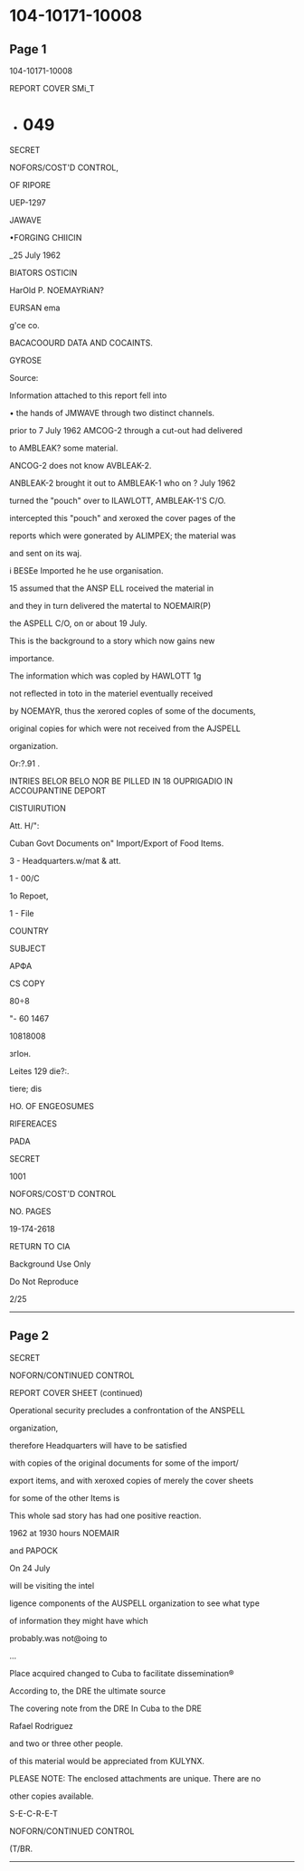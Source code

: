 # 104-10171-10008

## Page 1

104-10171-10008

REPORT COVER SMi_T

* # 049

SECRET

NOFORS/COST'D CONTROL,

OF RIPORE

UEP-1297

JAWAVE

•FORGING CHIICIN

_25 July 1962

BIATORS OSTICIN

HarOld P. NOEMAYRiAN?

EURSAN ema

g'ce co.

BACACOOURD DATA AND COCAINTS.

GYROSE

Source:

Information attached to this report fell into

• the hands of JMWAVE through two distinct channels.

prior to 7 July 1962 AMCOG-2 through a cut-out had delivered

to AMBLEAK? some material.

ANCOG-2 does not know AVBLEAK-2.

ANBLEAK-2 brought it out to AMBLEAK-1 who on ? July 1962

turned the "pouch" over to ILAWLOTT, AMBLEAK-1'S C/O.

intercepted this "pouch" and xeroxed the cover pages of the

reports which were gonerated by ALIMPEX; the material was

and sent on its waj.

i BESEe Imported he he use organisation.

15 assumed that the ANSP ELL roceived the material in

and they in turn delivered the matertal to NOEMAIR(P)

the ASPELL C/O, on or about 19 July.

This is the background to a story which now gains new

importance.

The information which was copled by HAWLOTT 1g

not reflected in toto in the materiel eventually received

by NOEMAYR, thus the xerored coples of some of the documents,

original copies for which were not received from the AJSPELL

organization.

Or:?.91 .

INTRIES BELOR BELO NOR BE PILLED IN 18 OUPRIGADIO IN ACCOUPANTINE DEPORT

CISTUIRUTION

Att. H/":

Cuban Govt Documents on" Import/Export of Food Items.

3 - Headquarters.w/mat & att.

1 - 00/C

1o Repoet,

1 - File

COUNTRY

SUBJECT

АРФА

CS COPY

80÷8

"- 60 1467

10818008

згIон.

Leites 129 die?:.

tiere; dis

HO. OF ENGEOSUMES

RIFEREACES

PADA

SECRET

1001

NOFORS/COST'D CONTROL

NO. PAGES

19-174-2618

RETURN TO CIA

Background Use Only

Do Not Reproduce

2/25

---

## Page 2

SECRET

NOFORN/CONTINUED CONTROL

REPORT COVER SHEET (continued)

Operational security precludes a confrontation of the ANSPELL

organization,

therefore Headquarters will have to be satisfied

with copies of the original documents for some of the import/

export items, and with xeroxed copies of merely the cover sheets

for some of the other Items is

This whole sad story has had one positive reaction.

1962 at 1930 hours NOEMAIR

and PAPOCK

On 24 July

will be visiting the intel

ligence components of the AUSPELL organization to see what type

of information they might have which

probably.was not@oing to

...

Place acquired changed to Cuba to facilitate dissemination®

According to, the DRE the ultimate source

The covering note from the DRE In Cuba to the DRE

Rafael Rodriguez

and two or three other people.

of this material would be appreciated from KULYNX.

PLEASE NOTE: The enclosed attachments are unique. There are no

other copies available.

S-E-C-R-E-T

NOFORN/CONTINUED CONTROL

(T/BR.

---

